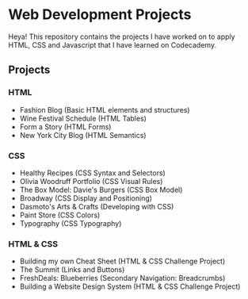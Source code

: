 # Web Development Projects
Heya! This repository contains the projects I have worked on to apply HTML, CSS and Javascript that I have learned on Codecademy. 

## Projects
### HTML
- Fashion Blog (Basic HTML elements and structures)
- Wine Festival Schedule (HTML Tables)
- Form a Story (HTML Forms)
- New York City Blog (HTML Semantics)

### CSS
- Healthy Recipes (CSS Syntax and Selectors)
- Olivia Woodruff Portfolio (CSS Visual Rules)
- The Box Model: Davie's Burgers (CSS Box Model)
- Broadway (CSS Display and Positioning)
- Dasmoto's Arts & Crafts (Developing with CSS)
- Paint Store (CSS Colors)
- Typography (CSS Typography)

### HTML & CSS
- Building my own Cheat Sheet (HTML & CSS Challenge Project)
- The Summit (Links and Buttons)
- FreshDeals: Blueberries (Secondary Navigation: Breadcrumbs)
- Building a Website Design System (HTML & CSS Challenge Project)



